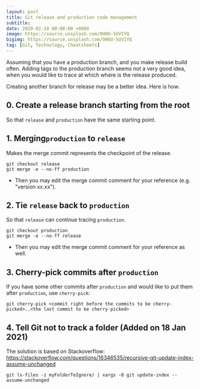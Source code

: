 ```yaml
---
layout: post
title: Git release and production code management
subtitle:
date: 2020-02-18 00:00:00 +0800
image: https://source.unsplash.com/OHOU-5UVIYQ
bigimg: https://source.unsplash.com/OHOU-5UVIYQ
tag: [Git, Technology, Cheatsheets]
---
```


Assuming that you have a production branch, and you make release build often. Adding tags to the production branch seems not a very good idea, when you would like to trace at which where is the release produced.

Creating another branch for release may be a better idea. Here is how.

## 0. Create a release branch starting from the root

So that `release` and `production` have the same starting point.

## 1. Merging`production` to `release`

Makes the merge commit represents the checkpoint of the release.

```shell
git checkout release
git merge -e --no-ff production
```

- Then you may edit the merge commit comment for your reference (e.g. "version xx.xx").

## 2. Tie `release` back to `production`

So that `release` can continue tracing `production`.

```shell
git checkout production
git merge -e --no-ff release
```

- Then you may edit the merge commit comment for your reference as well.

## 3. Cherry-pick commits after `production`

If you have some other commits after `production` and would like to put them after `production`, use `cherry-pick`:

```shell
git cherry-pick <commit right before the commits to be cherry-picked>..<the last commit to be cherry-picked>
```

## 4. Tell Git not to track a folder (Added on 18 Jan 2021)

The solution is based on Stackoverflow: https://stackoverflow.com/questions/16346535/recursive-git-update-index-assume-unchanged

```shell
git ls-files -z myFolderToIgnore/ | xargs -0 git update-index --assume-unchanged
```
